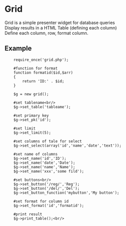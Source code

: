 ﻿<h1>Grid</h1>
Grid is a simple presenter widget for database queries
<br/>
Display results in a HTML Table (defining each column)<br/>
Define each column, row, format column.<br/>

<h2>Example</h2>

		
		require_once('grid.php'); 
		
		#function for format
		function formatid($id,$arr)
		{
			return 'ID:' . $id;
		}
	
		$g = new grid();
		
		#set tablename<br/>
		$g->set_table('tableame');
		
		#set primary key
		$g->set_pk('id');
		
		#set limit
		$g->set_limit(5);	
				
		#set columns of tale for select		
		$g->set_select(array('id','name','date','text'));
		
		#set name of columns
		$g->set_name('id','ID');
		$g->set_name('date','Date');
		$g->set_name('name','Name');
		$g->set_name('xxx','some fild');
		
		#set buttons<br/>
		$g->set_button('/reg/','Reg');
		$g->set_button('/del/','Del');
		$g->set_button_function('mybutton','My button');
		
		#set format for column id
		$g->set_format('id','formatid');
		
		#print result
		$g->print_table();<br/>